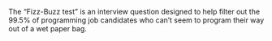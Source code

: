 The “Fizz-Buzz test” is an interview question designed to help filter out the 99.5% of programming job candidates who can’t seem to program their way out of a wet paper bag.
